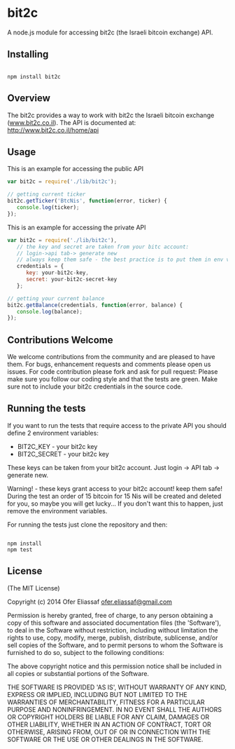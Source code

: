 # bit2c
A node.js module for accessing bit2c (the Israeli bitcoin exchange) API.

## Installing

<pre><code>
npm install bit2c
</code></pre>

## Overview
The bit2c provides a way to work with bit2c the Israeli bitcoin exchange (www.bit2c.co.il).
The API is documented at: http://www.bit2c.co.il/home/api

## Usage

This is an example for accessing the public API
```javascript
var bit2c = require('./lib/bit2c');

// getting current ticker
bit2c.getTicker('BtcNis', function(error, ticker) {
   console.log(ticker);
});
```

This is an example for accessing the private API
```javascript
var bit2c = require('./lib/bit2c'),
   // the key and secret are taken from your bitc account:
   // login->api tab-> generate new
   // always keep them safe - the best practice is to put them in env variables
   credentials = { 
      key: your-bit2c-key,
      secret: your-bit2c-secret-key
   };

// getting your current balance
bit2c.getBalance(credentials, function(error, balance) {
   console.log(balance);
});
```



## Contributions Welcome
We welcome contributions from the community and are pleased to have them. For bugs, enhancement requests and comments please open us issues. For code contribution please fork and ask for pull request: Please make sure you follow our coding style and that the tests are green. Make sure not to include your bit2c credentials in the source code.

## Running the tests

If you want to run the tests that require access to the private API you should define 2 environment variables:
* BIT2C_KEY - your bit2c key
* BIT2C_SECRET - your bit2c key

These keys can be taken from your bit2c account. Just login -> API tab -> generate new.

Warning! - these keys grant access to your bit2c account! keep them safe!
During the test an order of 15 bitcoin for 15 Nis will be created and deleted for you, so maybe you will get lucky...
If you don't want this to happen, just remove the environment variables.

For running the tests just clone the repository and then:
<pre><code>
npm install
npm test
</code></pre>

## License
(The MIT License)

Copyright (c) 2014 Ofer Eliassaf <ofer.eliassaf@gmail.com>

Permission is hereby granted, free of charge, to any person obtaining
a copy of this software and associated documentation files (the
'Software'), to deal in the Software without restriction, including
without limitation the rights to use, copy, modify, merge, publish,
distribute, sublicense, and/or sell copies of the Software, and to
permit persons to whom the Software is furnished to do so, subject to
the following conditions:

The above copyright notice and this permission notice shall be
included in all copies or substantial portions of the Software.

THE SOFTWARE IS PROVIDED 'AS IS', WITHOUT WARRANTY OF ANY KIND,
EXPRESS OR IMPLIED, INCLUDING BUT NOT LIMITED TO THE WARRANTIES OF
MERCHANTABILITY, FITNESS FOR A PARTICULAR PURPOSE AND NONINFRINGEMENT.
IN NO EVENT SHALL THE AUTHORS OR COPYRIGHT HOLDERS BE LIABLE FOR ANY
CLAIM, DAMAGES OR OTHER LIABILITY, WHETHER IN AN ACTION OF CONTRACT,
TORT OR OTHERWISE, ARISING FROM, OUT OF OR IN CONNECTION WITH THE
SOFTWARE OR THE USE OR OTHER DEALINGS IN THE SOFTWARE.
